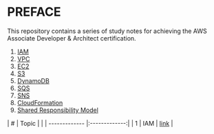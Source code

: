 # PREFACE

This repository contains a series of study notes for achieving the AWS Associate Developer & Architect certification.

 1. [IAM](https://www.google.com)
 2. [VPC](https://www.google.com)
 3. [EC2](https://www.google.com)
 4. [S3](https://www.google.com)
 5. [DynamoDB](https://www.google.com)
 6. [SQS](https://www.google.com)
 7. [SNS](https://www.google.com)
 8. [CloudFormation](https://www.google.com)
 9. [Shared Responsibility Model](https://www.google.com)

 | # | Topic     |               |
 | ------------- |:-------------:|
 | 1 | IAM       | [link](https://www.google.com) |


